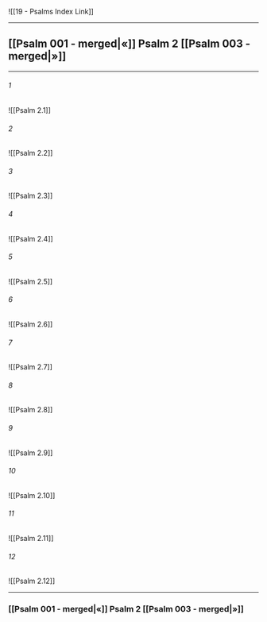 ![[19 - Psalms Index Link]]

---
##  [[Psalm 001 - merged|«]] Psalm 2 [[Psalm 003 - merged|»]]

---

###### 1
![[Psalm 2.1]] 

###### 2
![[Psalm 2.2]] 

###### 3
![[Psalm 2.3]] 

###### 4
![[Psalm 2.4]]

###### 5 
![[Psalm 2.5]] 

###### 6
![[Psalm 2.6]] 

###### 7
![[Psalm 2.7]] 

###### 8
![[Psalm 2.8]] 

###### 9
![[Psalm 2.9]] 

###### 10
![[Psalm 2.10]] 

###### 11
![[Psalm 2.11]] 

###### 12
![[Psalm 2.12]]


---
###  [[Psalm 001 - merged|«]] Psalm 2 [[Psalm 003 - merged|»]]